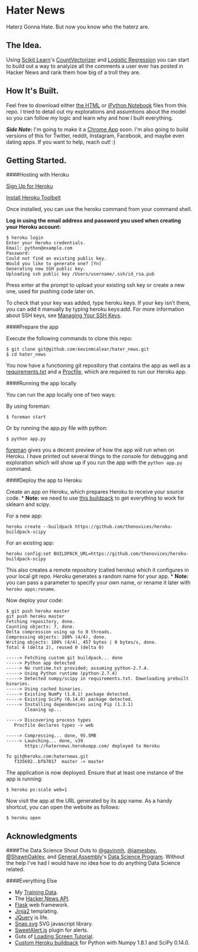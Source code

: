  
Hater News
==========

Haterz Gonna Hate. But now you know who the haterz are.

The Idea.
---------
Using [Scikit Learn](http://scikit-learn.org/stable/)'s [CountVectorizer](http://scikit-learn.org/stable/modules/generated/sklearn.feature_extraction.text.CountVectorizer.html) and [Logistic Regression](http://scikit-learn.org/stable/modules/generated/sklearn.linear_model.LogisticRegression.html) you can start to build out a way to analyize all the comments a user ever has posted in Hacker News and rank them how big of a troll they are.


How It's Built.
---------

Feel free to download either [the HTML](https://github.com/kevinmcalear/hater_news/blob/master/haterz_classification.html) or [iPython Notebook](https://github.com/kevinmcalear/hater_news/blob/master/haterz_classification.ipynb) files from this repo. I tried to detail out my explorations and assumtions about the model so you can follow my logic and learn why and how I built everything.

***Side Note:*** I'm going to make it a [Chrome App](https://developer.chrome.com/extensions/getstarted) soon. I'm also going to build versions of this for Twitter, reddit, Instagram, Facebook, and maybe even dating apps. If you want to help, reach out! :)


Getting Started.
---------

####Hosting with Heroku

[Sign Up for Heroku](https://id.heroku.com/signup)

[Install Heroku Toolbelt](https://toolbelt.heroku.com/osx)

Once installed, you can use the heroku command from your command shell.

**Log in using the email address and password you used when creating your Heroku account:**

	$ heroku login
	Enter your Heroku credentials.
	Email: python@example.com
	Password:
	Could not find an existing public key.
	Would you like to generate one? [Yn]
	Generating new SSH public key.
	Uploading ssh public key /Users/username/.ssh/id_rsa.pub
	
Press enter at the prompt to upload your existing ssh key or create a new one, used for pushing code later on.

To check that your key was added, type heroku keys. If your key isn’t there, you can add it manually by typing heroku keys:add. For more information about SSH keys, see [Managing Your SSH Keys](https://devcenter.heroku.com/articles/keys).


####Prepare the app

Execute the following commands to clone this repo:

	$ git clone git@github.com:kevinmcalear/hater_news.git
	$ cd hater_news

You now have a functioning git repository that contains the app as well as a [requirements.txt](https://github.com/kevinmcalear/hater_news/blob/master/requirements.txt) and a [Procfile](https://github.com/kevinmcalear/hater_news/blob/master/Procfile), which are required to run our Heroku app.

####Running the app locally

You can run the app locally one of two ways:

By using foreman:

	$ foreman start

Or by running the app.py file with python:
	
	$ python app.py
	
[foreman](https://github.com/ddollar/foreman) gives you a decent preview of how the app will run when on Heroku. I have printed out several things to the console for debugging and exploration which will show up if you run the app with the `python app.py` command.



####Deploy the app to Heroku

Create an app on Heroku, which prepares Heroku to receive your source code. * **Note:** we need to use [this buildpack](https://github.com/thenovices/heroku-buildpack-scipy) to get everything to work for sklearn and scipy.

For a new app:

	heroku create --buildpack https://github.com/thenovices/heroku-buildpack-scipy

For an existing app:

	heroku config:set BUILDPACK_URL=https://github.com/thenovices/heroku-buildpack-scipy

This also creates a remote repository (called heroku) which it configures in your local git repo. Heroku generates a random name for your app.  * **Note:**  you can pass a parameter to specify your own name, or rename it later with `heroku apps:rename`.

Now deploy your code:

	$ git push heroku master
	git push heroku master
	Fetching repository, done.
	Counting objects: 7, done.
	Delta compression using up to 8 threads.
	Compressing objects: 100% (4/4), done.
	Writing objects: 100% (4/4), 457 bytes | 0 bytes/s, done.
	Total 4 (delta 2), reused 0 (delta 0)

	-----> Fetching custom git buildpack... done
	-----> Python app detected
	-----> No runtime.txt provided; assuming python-2.7.4.
	-----> Using Python runtime (python-2.7.4)
	-----> Detected numpy/scipy in requirements.txt. Downloading prebuilt binaries.
	-----> Using cached binaries.
	-----> Existing NumPy (1.8.1) package detected.
	-----> Existing SciPy (0.14.0) package detected.
	-----> Installing dependencies using Pip (1.3.1)
	       Cleaning up...

	-----> Discovering process types
       Procfile declares types -> web

	-----> Compressing... done, 95.5MB
	-----> Launching... done, v39
	       https://haternews.herokuapp.com/ deployed to Heroku

	To git@heroku.com:haternews.git
	   f335692..bfb7017  master -> master

The application is now deployed. Ensure that at least one instance of the app is running:

	$ heroku ps:scale web=1

Now visit the app at the URL generated by its app name. As a handy shortcut, you can open the website as follows:

	$ heroku open
	
Acknowledgments
---------------
####The Data Science
Shout Outs to [@gavinmh](https://github.com/gavinmh), [@jamesbev](https://github.com/jamesbev), [@ShawnOakley](https://github.com/ShawnOakley), and [General Assembly](https://generalassemb.ly/)'s [Data Science Program](https://generalassemb.ly/education/data-science). Without the help I've had I would have no idea how to do anything Data Science related.

####Everything Else
* My [Training Data](https://www.kaggle.com/c/detecting-insults-in-social-commentary/data).
* The [Hacker News API](https://github.com/HackerNews/API).
* [Flask](http://flask.pocoo.org/) web framework.
* [Jinja2](http://jinja.pocoo.org/docs/dev/) templating.
* [JQuery](http://jquery.com/) is life.
* [Snap.svg](http://snapsvg.io/) SVG javascript library.
* [SweetAlert.js](https://github.com/t4t5/sweetalert) plugin for alerts.
* Guts of [Loading Screen Tutorial](http://tympanus.net/codrops/2014/04/23/page-loading-effects/).
* [Custom Heroku buildpack](https://github.com/thenovices/heroku-buildpack-scipy) for Python with Numpy 1.8.1 and SciPy 0.14.0.